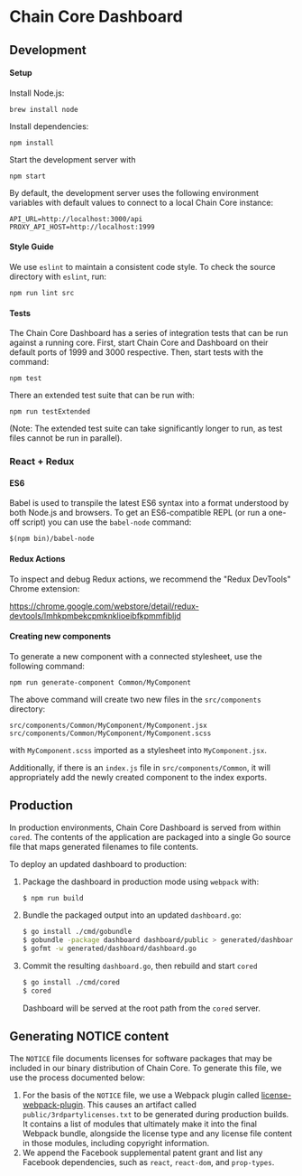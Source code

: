 # Chain Core Dashboard

## Development

#### Setup

Install Node.js:

```
brew install node
```

Install dependencies:

```
npm install
```

Start the development server with

```
npm start
```

By default, the development server uses the following environment variables
with default values to connect to a local Chain Core instance:

```
API_URL=http://localhost:3000/api
PROXY_API_HOST=http://localhost:1999
```

#### Style Guide

We use `eslint` to maintain a consistent code style. To check the source
directory with `eslint`, run:

```
npm run lint src
```

#### Tests

The Chain Core Dashboard has a series of integration tests that can be run
against a running core. First, start Chain Core and Dashboard on their default
ports of 1999 and 3000 respective. Then, start tests with the command:

```
npm test
```

There an extended test suite that can be run with:

```
npm run testExtended
```

(Note: The extended test suite can take significantly longer to run, as test
  files cannot be run in parallel).

### React + Redux

#### ES6

Babel is used to transpile the latest ES6 syntax into a format understood by
both Node.js and browsers. To get an ES6-compatible REPL (or run a one-off script)
you can use the `babel-node` command:

`$(npm bin)/babel-node`

#### Redux Actions

To inspect and debug Redux actions, we recommend the "Redux DevTools" Chrome
extension:

https://chrome.google.com/webstore/detail/redux-devtools/lmhkpmbekcpmknklioeibfkpmmfibljd


#### Creating new components

To generate a new component with a connected stylesheet, use the following
command:

```
npm run generate-component Common/MyComponent
```

The above command will create two new files in the `src/components` directory:

```
src/components/Common/MyComponent/MyComponent.jsx
src/components/Common/MyComponent/MyComponent.scss
```

with `MyComponent.scss` imported as a stylesheet into `MyComponent.jsx`.

Additionally, if there is an `index.js` file in `src/components/Common`, it
will appropriately add the newly created component to the index exports.


## Production

In production environments, Chain Core Dashboard is served from within `cored`. The contents
of the application are packaged into a single Go source file that maps generated
filenames to file contents.

To deploy an updated dashboard to production:

1. Package the dashboard in production mode using `webpack` with:

    ```sh
    $ npm run build
    ```

2. Bundle the packaged output into an updated `dashboard.go`:

    ```sh
    $ go install ./cmd/gobundle
    $ gobundle -package dashboard dashboard/public > generated/dashboard/dashboard.go
    $ gofmt -w generated/dashboard/dashboard.go
    ```

3. Commit the resulting `dashboard.go`, then rebuild and start `cored`

    ```sh
    $ go install ./cmd/cored
    $ cored
    ```

    Dashboard will be served at the root path from the `cored` server.

## Generating NOTICE content

The `NOTICE` file documents licenses for software packages that may be included in our binary distribution of Chain Core. To generate this file, we use the process documented below:

1. For the basis of the `NOTICE` file, we use a Webpack plugin called [license-webpack-plugin](https://www.npmjs.com/package/license-webpack-plugin). This causes an artifact called `public/3rdpartylicenses.txt` to be generated during production builds. It contains a list of modules that ultimately make it into the final Webpack bundle, alongside the license type and any license file content in those modules, including copyright information.
2. We append the Facebook supplemental patent grant and list any Facebook dependencies, such as `react`, `react-dom`, and `prop-types`.
